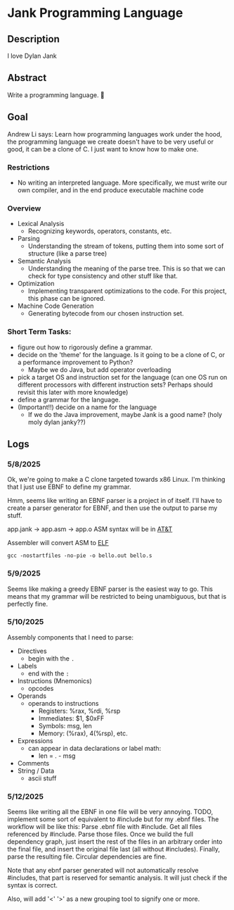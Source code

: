 # Jank Programming Language

## Description
I love Dylan Jank

## Abstract
Write a programming language. 🤯

## Goal
Andrew Li says: Learn how programming languages work under the hood, the programming language we create doesn't have to be very useful or good, it can be a clone of C. I just want to know how to make one.

### Restrictions
- No writing an interpreted language. More specifically, we must write our own compiler, and in the end produce executable machine code

### Overview
 - Lexical Analysis
   - Recognizing keywords, operators, constants, etc.
 - Parsing
   - Understanding the stream of tokens, putting them into some sort of structure (like a parse tree)
 - Semantic Analysis
   - Understanding the meaning of the parse tree. This is so that we can check for type consistency and other stuff like that.
 - Optimization
   - Implementing transparent optimizations to the code. For this project, this phase can be ignored. 
 - Machine Code Generation
   - Generating bytecode from our chosen instruction set. 

### Short Term Tasks:
 - figure out how to rigorously define a grammar. 
 - decide on the 'theme' for the language. Is it going to be a clone of C, or a performance improvement to Python? 
   - Maybe we do Java, but add operator overloading
 - pick a target OS and instruction set for the language (can one OS run on different processors with different instruction sets? Perhaps should revisit this later with more knowledge)
 - define a grammar for the language.  
 - (Important!!) decide on a name for the language
   - If we do the Java improvement, maybe Jank is a good name? (holy moly dylan janky??)

## Logs
### 5/8/2025
Ok, we're going to make a C clone targeted towards x86 Linux. I'm thinking that I just use EBNF to define my grammar. 

Hmm, seems like writing an EBNF parser is a project in of itself. I'll have to create a parser generator for EBNF, and then use the output to parse my stuff.

app.jank -> app.asm -> app.o
ASM syntax will be in [AT&T](https://en.wikipedia.org/wiki/X86_assembly_language#Syntax)

Assembler will convert ASM to [ELF](https://en.wikipedia.org/wiki/Executable_and_Linkable_Format)

`gcc -nostartfiles -no-pie -o bello.out bello.s`

### 5/9/2025
Seems like making a greedy EBNF parser is the easiest way to go. This means that my grammar will be restricted to being unambiguous, but that is perfectly fine. 

### 5/10/2025
Assembly components that I need to parse:
- Directives
  - begin with the `.`
- Labels
  - end with the `:`
- Instructions (Mnemonics)
  - opcodes
- Operands
  - operands to instructions
    - Registers: %rax, %rdi, %rsp
    - Immediates: $1, $0xFF
    - Symbols: msg, len
    - Memory: (%rax), 4(%rsp), etc.
- Expressions
  - can appear in data declarations or label math:
    - len = . - msg
- Comments
- String / Data
  - ascii stuff

### 5/12/2025
Seems like writing all the EBNF in one file will be very annoying. TODO, implement some sort of equivalent to #include but for my .ebnf files. The workflow will be like this: Parse .ebnf file with #include. Get all files referenced by #include. Parse those files. Once we build the full dependency graph, just insert the rest of the files in an arbitrary order into the final file, and insert the original file last (all without #includes). Finally, parse the resulting file. Circular dependencies are fine. 

Note that any ebnf parser generated will not automatically resolve #includes, that part is reserved for semantic analysis. It will just check if the syntax is correct. 

Also, will add '<' '>' as a new grouping tool to signify one or more. 